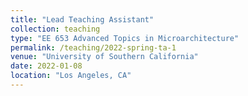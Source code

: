 ```yaml
---
title: "Lead Teaching Assistant"
collection: teaching
type: "EE 653 Advanced Topics in Microarchitecture"
permalink: /teaching/2022-spring-ta-1
venue: "University of Southern California"
date: 2022-01-08
location: "Los Angeles, CA"
---
```




